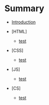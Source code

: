 # Summary

-   [Introduction](README.md)

-   [HTML]

    -   [test](docs/HTML/test.md)

-   [CSS]

    -   [test](docs/CSS/test.md)

-   [JS]

    -   [test](docs/JavaScript/test.md)

-   [CS]
    -   [test](docs/Computer_Science/test.md)
